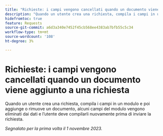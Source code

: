 ```yaml
---
title: "Richieste: i campi vengono cancellati quando un documento viene aggiunto a una richiesta"
description: "Quando un utente crea una richiesta, compila i campi in un modulo e poi aggiunge o rimuove un documento, alcuni campi nel modulo vengono eliminati dai dati e l’utente deve compilarli nuovamente prima di inviare la richiesta."
hidefromtoc: true
feature: Requests
source-git-commit: a6d3a340e7452f45cb568ee4383ab7bfb55c5c34
workflow-type: tm+mt
source-wordcount: '108'
ht-degree: 3%

---
```



# Richieste: i campi vengono cancellati quando un documento viene aggiunto a una richiesta

Quando un utente crea una richiesta, compila i campi in un modulo e poi aggiunge o rimuove un documento, alcuni campi del modulo vengono eliminati dai dati e l’utente deve compilarli nuovamente prima di inviare la richiesta.

_Segnalato per la prima volta il 1 novembre 2023._
